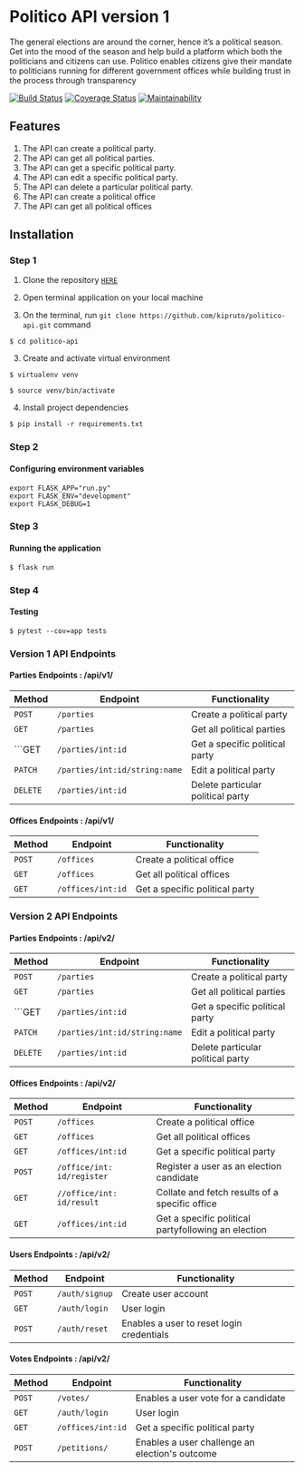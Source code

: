 # Politico API version 1

The general elections are around the corner, hence it’s a political season. Get into the mood of
the season and help build a platform which both the politicians and citizens can use.
Politico enables citizens give their mandate to politicians running for different government offices
while building trust in the process through transparency

[![Build Status](https://travis-ci.com/kipruto/politico-api-v1.svg?branch=develop)](https://travis-ci.com/kipruto/politico-api-v1) [![Coverage Status](https://coveralls.io/repos/github/kipruto/politico-api-v1/badge.svg?branch=develop)](https://coveralls.io/github/kipruto/politico-api-v1?branch=develop) [![Maintainability](https://api.codeclimate.com/v1/badges/3f1a8deeeeab4a8fa0f4/maintainability)](https://codeclimate.com/github/kipruto/politico-api-v1/maintainability)

## Features

1. The API can create a political party.
2. The API can get all political parties.
3. The API can get a specific political party.
4. The API can edit a specific political party.
5. The API can delete a particular political party.
6. The API can create a political office
7. The API can get all political offices


## Installation

### Step 1

1. Clone the repository [```HERE```](https://github.com/kipruto/politico-api)

2. Open terminal application on your local machine

3. On the terminal, run ``` git clone https://github.com/kipruto/politico-api.git ``` command

```$ cd politico-api```

3. Create and activate virtual environment

```$ virtualenv venv```

```$ source venv/bin/activate```

4. Install project dependencies 

```$ pip install -r requirements.txt```

### Step 2

#### Configuring environment variables 

```
export FLASK_APP="run.py"
export FLASK_ENV="development"
export FLASK_DEBUG=1
```

### Step 3

#### Running the application

```$ flask run```

### Step 4

#### Testing

```$ pytest --cov=app tests```

### Version 1 API Endpoints

#### Parties Endpoints : /api/v1/

Method | Endpoint | Functionality
--- | --- | ---
```POST``` | ```/parties``` | Create a political party
```GET``` | ```/parties``` | Get all political parties
```GET | ```/parties/int:id``` | Get a specific political party
```PATCH``` | ```/parties/int:id/string:name``` | Edit a political party
```DELETE``` | ```/parties/int:id``` | Delete particular political party

#### Offices Endpoints : /api/v1/

Method | Endpoint | Functionality
--- | --- | ---
```POST``` | ```/offices``` | Create a political office
```GET``` | ```/offices``` | Get all political offices
```GET``` | ```/offices/int:id``` | Get a specific political party


### Version 2 API Endpoints

#### Parties Endpoints : /api/v2/

Method | Endpoint | Functionality
--- | --- | ---
```POST``` | ```/parties``` | Create a political party
```GET``` | ```/parties``` | Get all political parties
```GET | ```/parties/int:id``` | Get a specific political party
```PATCH``` | ```/parties/int:id/string:name``` | Edit a political party
```DELETE``` | ```/parties/int:id``` | Delete particular political party

#### Offices Endpoints : /api/v2/

Method | Endpoint | Functionality
--- | --- | ---
```POST``` | ```/offices``` | Create a political office
```GET``` | ```/offices``` | Get all political offices
```GET``` | ```/offices/int:id``` | Get a specific political party
```POST``` | ```/office/int: id/register``` | Register a user as an election candidate
```GET``` | ```//office/int: id/result``` | Collate and fetch results of a specific office 
```GET``` | ```/offices/int:id``` | Get a specific political partyfollowing an election

#### Users Endpoints : /api/v2/

Method | Endpoint | Functionality
--- | --- | ---
```POST``` | ```/auth/signup``` | Create user account
```GET``` | ```/auth/login``` | User login
```POST``` | ```/auth/reset``` | Enables a user to reset login credentials


#### Votes Endpoints : /api/v2/

Method | Endpoint | Functionality
--- | --- | ---
```POST``` | ```/votes/``` | Enables a user vote for a candidate
```GET``` | ```/auth/login``` | User login
```GET``` | ```/offices/int:id``` | Get a specific political party
```POST``` | ```/petitions/``` | Enables a user challenge an election's outcome